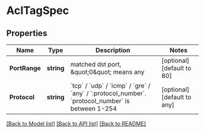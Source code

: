 # AclTagSpec

## Properties
Name | Type | Description | Notes
------------ | ------------- | ------------- | -------------
**PortRange** | **string** | matched dst port, \&quot;0\&quot; means any | [optional] [default to 80]
**Protocol** | **string** | &#x60;tcp&#x60; / &#x60;udp&#x60; / &#x60;icmp&#x60; / &#x60;gre&#x60; / &#x60;any&#x60; / &#x60;:protocol_number&#x60;. &#x60;protocol_number&#x60; is between 1-254 | [optional] [default to any]

[[Back to Model list]](../README.md#documentation-for-models) [[Back to API list]](../README.md#documentation-for-api-endpoints) [[Back to README]](../README.md)

